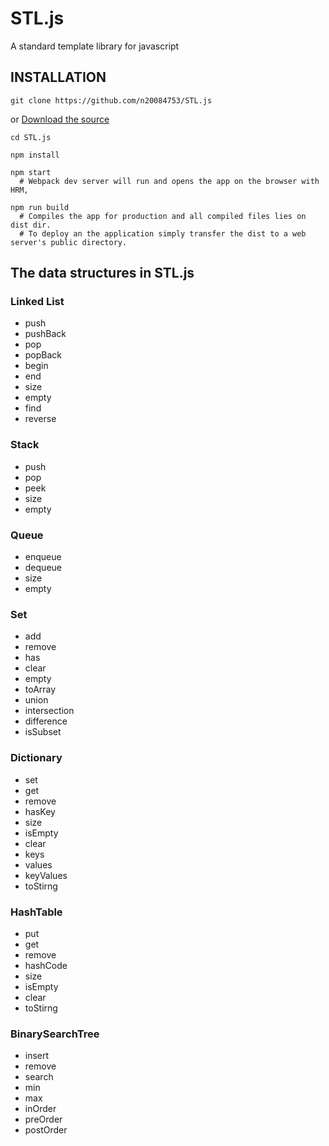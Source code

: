 # STL.js

A standard template library for javascript

## INSTALLATION
```shell
git clone https://github.com/n20084753/STL.js
```
or
[Download the source](https://github.com/n20084753/STL.js/archive/master.zip)

```shell
cd STL.js

npm install

npm start
  # Webpack dev server will run and opens the app on the browser with HRM,
  
npm run build
  # Compiles the app for production and all compiled files lies on dist dir.
  # To deploy an the application simply transfer the dist to a web server's public directory.
```

## The data structures in STL.js

### Linked List
* push
* pushBack
* pop
* popBack
* begin
* end
* size
* empty
* find
* reverse

### Stack
* push
* pop
* peek
* size
* empty

### Queue
* enqueue
* dequeue
* size
* empty

### Set
* add
* remove
* has
* clear
* empty
* toArray
* union
* intersection
* difference
* isSubset

### Dictionary
* set
* get
* remove
* hasKey
* size
* isEmpty
* clear
* keys
* values
* keyValues
* toStirng

### HashTable
* put
* get
* remove
* hashCode
* size
* isEmpty
* clear
* toStirng

### BinarySearchTree
* insert
* remove
* search
* min
* max
* inOrder
* preOrder
* postOrder

